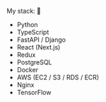 My stack: 📖 
- Python
- TypeScript
- FastAPI / Django
- React (Next.js)
- Redux
- PostgreSQL
- Docker
- AWS (EC2 / S3 / RDS / ECR)
- Nginx
- TensorFlow
